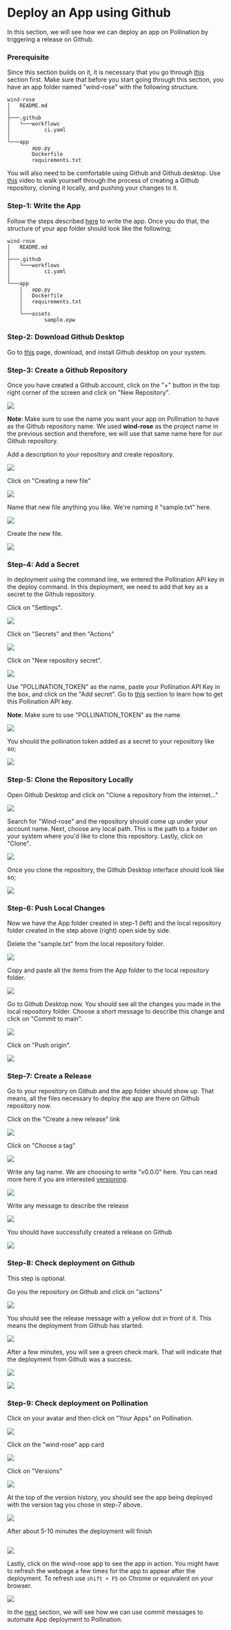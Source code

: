# Deploy an App using Github

In this section, we will see how we can deploy an app on Pollination by triggering a release on Github.

### Prerequisite

Since this section builds on it, it is necessary that you go through [this](app-folder.md) section first. Make sure that before you start going through this section, you have an app folder named "wind-rose" with the following structure.

```
wind-rose
│   README.md
│
├───.github
│   └───workflows
│           ci.yaml
│
└───app
        app.py
        Dockerfile
        requirements.txt
```

You will also need to be comfortable using Github and Github desktop. Use [this](https://www.youtube.com/watch?v=iv8rSLsi1xo) video to walk yourself through the process of creating a Github repository, cloning it locally, and pushing your changes to it.

### Step-1: Write the App

Follow the steps described [here](deploy-app.md#step-3-writing-the-app) to write the app. Once you do that, the structure of your app folder should look like the following;

```
wind-rose
│   README.md
│
├───.github
│   └───workflows
│           ci.yaml
│
└───app
    │   app.py
    │   Dockerfile
    │   requirements.txt
    │
    └───assets
            sample.epw
```

### Step-2: Download Github Desktop

Go to [this](https://desktop.github.com/) page, download, and install Github desktop on your system.

### Step-3: Create a Github Repository

Once you have created a Github account, click on the "+" button in the top right corner of the screen and click on "New Repository".

![](../../.gitbook/assets/pollination-apps/github-manual/github\_new\_repo.png)

**Note**: Make sure to use the name you want your app on Pollination to have as the Github repository name. We used **wind-rose** as the project name in the previous section and therefore, we will use that same name here for our Github repository.

Add a description to your repository and create repository.

![](../../.gitbook/assets/pollination-apps/github-manual/github\_repo\_description.png)

Click on "Creating a new file"

![](../../.gitbook/assets/pollination-apps/github-manual/github\_create\_new\_file.png)

Name that new file anything you like. We're naming it "sample.txt" here.

![](../../.gitbook/assets/pollination-apps/github-manual/github\_sample\_txt.png)

Create the new file.

![](../../.gitbook/assets/pollination-apps/github-manual/github\_sample\_added.png)

### Step-4: Add a Secret

In deployment using the command line, we entered the Pollination API key in the deploy command. In this deployment, we need to add that key as a secret to the Github repository.

Click on "Settings".

![](../../.gitbook/assets/pollination-apps/github-manual/github\_settings.png)

Click on "Secrets" and then "Actions"

![](../../.gitbook/assets/pollination-apps/github-manual/github\_actions.png)

Click on "New repository secret".

![](../../.gitbook/assets/pollination-apps/github-manual/github\_new\_repo\_secret.png)

Use "POLLINATION\_TOKEN" as the name, paste your Pollination API Key in the box, and click on the "Add secret". Go to [this](create-job.md#step-1-pollination-credentials) section to learn how to get this Pollination API key.

**Note**: Make sure to use "POLLINATION\_TOKEN" as the name.

![](../../.gitbook/assets/pollination-apps/github-manual/github\_add\_secret.png)

You should the pollination token added as a secret to your repository like so;

![](../../.gitbook/assets/pollination-apps/github-manual/github\_add\_secret\_success.png)

### Step-5: Clone the Repository Locally

Open Github Desktop and click on "Clone a repository from the internet..."

![](../../.gitbook/assets/pollination-apps/github-manual/github\_open\_github\_desktop.png)

Search for "Wind-rose" and the repository should come up under your account name. Next, choose any local path. This is the path to a folder on your system where you'd like to clone this repository. Lastly, click on "Clone".

![](../../.gitbook/assets/pollination-apps/github-manual/github\_clone.png)

Once you clone the repository, the Github Desktop interface should look like so;

![](../../.gitbook/assets/pollination-apps/github-manual/github\_clone\_success.png)

### Step-6: Push Local Changes

Now we have the App folder created in step-1 (left) and the local repository folder created in the step above (right) open side by side.

Delete the "sample.txt" from the local repository folder.

![](../../.gitbook/assets/pollination-apps/github-manual/github\_delete\_sample.png)

Copy and paste all the items from the App folder to the local repository folder.

![](../../.gitbook/assets/pollination-apps/github-manual/github\_copy\_paste.png)

Go to Github Desktop now. You should see all the changes you made in the local repository folder. Choose a short message to describe this change and click on "Commit to main".

![](../../.gitbook/assets/pollination-apps/github-manual/github\_desktop\_again.png)

Click on "Push origin".

![](../../.gitbook/assets/pollination-apps/github-manual/github\_push\_origin.png)

### Step-7: Create a Release

Go to your repository on Github and the app folder should show up. That means, all the files necessary to deploy the app are there on Github repository now.

Click on the "Create a new release" link

![](../../.gitbook/assets/pollination-apps/github-manual/github\_create\_new\_release.png)

Click on "Choose a tag"

![](../../.gitbook/assets/pollination-apps/github-manual/github\_choose\_tag.png)

Write any tag name. We are choosing to write "v0.0.0" here. You can read more here if you are interested [versioning](https://en.wikipedia.org/wiki/Software\_versioning#Semantic\_versioning).

![](../../.gitbook/assets/pollination-apps/github-manual/github\_version.png)

Write any message to describe the release

![](../../.gitbook/assets/pollination-apps/github-manual/github\_release\_name.png)

You should have successfully created a release on Github

![](../../.gitbook/assets/pollination-apps/github-manual/github\_release\_success.png)

### Step-8: Check deployment on Github

This step is optional.

Go you the repository on Github and click on "actions"

![](../../.gitbook/assets/pollination-apps/github-manual/github\_click\_actions.png)

You should see the release message with a yellow dot in front of it. This means the deployment from Github has started.

![](../../.gitbook/assets/pollination-apps/github-manual/github\_deployment\_started.png)

After a few minutes, you will see a green check mark. That will indicate that the deployment from Github was a success.

![](../../.gitbook/assets/pollination-apps/github-manual/github\_deployment\_ongoing.png)

![](../../.gitbook/assets/pollination-apps/github-manual/github\_deployment\_complete.png)

### Step-9: Check deployment on Pollination

Click on your avatar and then click on "Your Apps" on Pollination.

![](../../.gitbook/assets/pollination-apps/github-manual/github\_avatar.png)

Click on the "wind-rose" app card

![](../../.gitbook/assets/pollination-apps/github-manual/github\_app\_card.png)

Click on "Versions"

![](../../.gitbook/assets/pollination-apps/github-manual/github\_app\_versions.png)

At the top of the version history, you should see the app being deployed with the version tag you chose in step-7 above.

![](../../.gitbook/assets/pollination-apps/github-manual/github\_pollination\_app\_deploying.png)

After about 5-10 minutes the deployment will finish

<div align="left">

<img src="../../.gitbook/assets/pollination-apps/github-manual/github_pollination_app_pending.png" alt="">

</div>

![](../../.gitbook/assets/pollination-apps/github-manual/github\_pollination\_app\_complete.png)

Lastly, click on the wind-rose app to see the app in action. You might have to refresh the webpage a few times for the app to appear after the deployment. To refresh use `shift + F5` on Chrome or equivalent on your browser.

![](../../.gitbook/assets/pollination-apps/github-manual/github\_final.png)

In the [next](github-automated.md) section, we will see how we can use commit messages to automate App deployment to Pollination.
